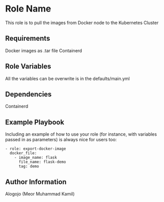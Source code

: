 Role Name
=========

This role is to pull the images from Docker node to the Kubernetes Cluster

Requirements
------------

Docker images as .tar file
Containerd

Role Variables
--------------

All the variables can be overwrite is in the defaults/main.yml

Dependencies
------------

Containerd

Example Playbook
----------------

Including an example of how to use your role (for instance, with variables passed in as parameters) is always nice for users too:

    - role: export-docker-image
      docker_file: 
        - image_name: flask
          file_name: flask-demo
          tag: demo
          
Author Information
------------------

Alogojo (Meor Muhammad Kamil)
